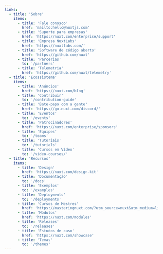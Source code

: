 ```yaml
---
links:
  - title: 'Sobre'
    items:
      - title: 'Fale conosco'
        href: 'mailto:hello@nuxtjs.com'
      - title: 'Suporte para empresas'
        href: 'https://nuxt.com/enterprise/support'
      - title: 'Empresa NuxtLabs'
        href: 'https://nuxtlabs.com/'
      - title: 'Software de código aberto'
        href: 'https://github.com/nuxt'
      - title: 'Parcerias'
        to: '/partners'
      - title: 'Telemetria'
        href: 'https://github.com/nuxt/telemetry'
  - title: 'Ecossistema'
    items:
      - title: 'Anúncios'
        href: 'https://nuxt.com/blog'
      - title: 'Contribuir'
        to: '/contribution-guide'
      - title: 'Bate-papo com a gente'
        href: 'https://go.nuxt.com/discord/'
      - title: 'Eventos'
        to: '/events'
      - title: 'Patrocinadores'
        href: 'https://nuxt.com/enterprise/sponsors'
      - title: 'Equipes'
        to: '/teams'
      - title: 'Tutoriais'
        to: '/tutorials'
      - title: 'Cursos em Vídeo'
        to: '/video-courses/'
  - title: 'Recursos'
    items:
      - title: 'Design'
        href: 'https://nuxt.com/design-kit'
      - title: 'Documentação'
        to: '/docs'
      - title: 'Exemplos'
        to: '/examples'
      - title: 'Deployments'
        to: '/deployments'
      - title: 'Cursos de Mestres'
        href: 'https://masteringnuxt.com/?utm_source=nuxt&utm_medium=link&utm_campaign=nsite'
      - title: 'Módulos'
        href: 'https://nuxt.com/modules'
      - title: 'Releases'
        to: '/releases'
      - title: 'Estudos de caso'
        href: 'https://nuxt.com/showcase'
      - title: 'Temas'
        to: '/themes'
---
```

